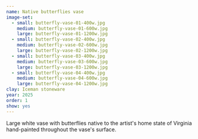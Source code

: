 ```yaml
---
name: Native butterflies vase
image-set:
  - small: butterfly-vase-01-400w.jpg
    medium: butterfly-vase-01-600w.jpg
    large: butterfly-vase-01-1200w.jpg
  - small: butterfly-vase-02-400w.jpg
    medium: butterfly-vase-02-600w.jpg
    large: butterfly-vase-02-1200w.jpg
  - small: butterfly-vase-03-400w.jpg
    medium: butterfly-vase-03-600w.jpg
    large: butterfly-vase-03-1200w.jpg
  - small: butterfly-vase-04-400w.jpg
    medium: butterfly-vase-04-600w.jpg
    large: butterfly-vase-04-1200w.jpg
clay: Iceman stoneware
year: 2025
order: 1
show: yes
---
```


Large white vase with butterflies native to the artist's home state of Virginia hand-painted throughout the vase's surface.
